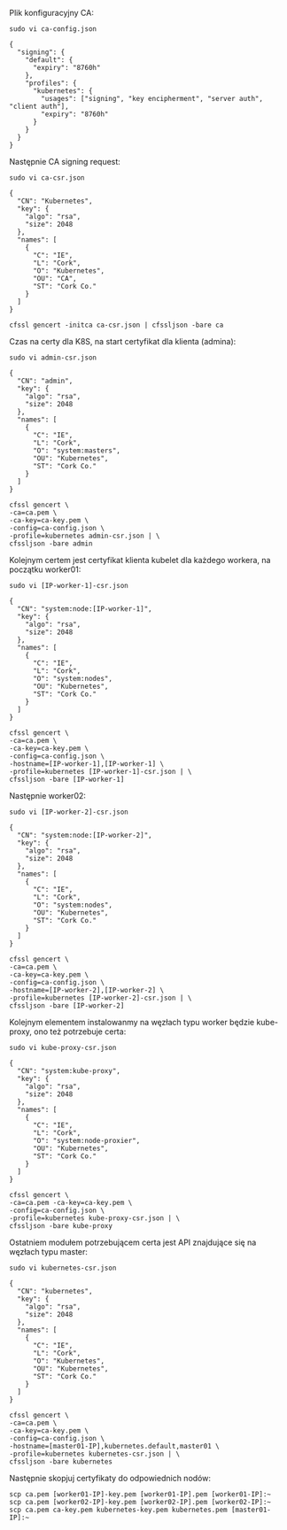 Plik konfiguracyjny CA:
```
sudo vi ca-config.json

{
  "signing": {
    "default": {
      "expiry": "8760h"
    },
    "profiles": {
      "kubernetes": {
        "usages": ["signing", "key encipherment", "server auth", "client auth"],
        "expiry": "8760h"
      }
    }
  }
}
```
Następnie CA signing request:
```
sudo vi ca-csr.json

{
  "CN": "Kubernetes",
  "key": {
    "algo": "rsa",
    "size": 2048
  },
  "names": [
    {
      "C": "IE",
      "L": "Cork",
      "O": "Kubernetes",
      "OU": "CA",
      "ST": "Cork Co."
    }
  ]
}

cfssl gencert -initca ca-csr.json | cfssljson -bare ca
```
Czas na certy dla K8S, na start certyfikat dla klienta (admina):
```
sudo vi admin-csr.json

{
  "CN": "admin",
  "key": {
    "algo": "rsa",
    "size": 2048
  },
  "names": [
    {
      "C": "IE",
      "L": "Cork",
      "O": "system:masters",
      "OU": "Kubernetes",
      "ST": "Cork Co."
    }
  ]
}

cfssl gencert \
-ca=ca.pem \
-ca-key=ca-key.pem \
-config=ca-config.json \
-profile=kubernetes admin-csr.json | \
cfssljson -bare admin
```
Kolejnym certem jest certyfikat klienta kubelet dla każdego workera, na początku worker01:
```
sudo vi [IP-worker-1]-csr.json

{
  "CN": "system:node:[IP-worker-1]",
  "key": {
    "algo": "rsa",
    "size": 2048
  },
  "names": [
    {
      "C": "IE",
      "L": "Cork",
      "O": "system:nodes",
      "OU": "Kubernetes",
      "ST": "Cork Co."
    }
  ]
}

cfssl gencert \
-ca=ca.pem \
-ca-key=ca-key.pem \
-config=ca-config.json \
-hostname=[IP-worker-1],[IP-worker-1] \
-profile=kubernetes [IP-worker-1]-csr.json | \
cfssljson -bare [IP-worker-1]
```
Następnie worker02:
```
sudo vi [IP-worker-2]-csr.json

{
  "CN": "system:node:[IP-worker-2]",
  "key": {
    "algo": "rsa",
    "size": 2048
  },
  "names": [
    {
      "C": "IE",
      "L": "Cork",
      "O": "system:nodes",
      "OU": "Kubernetes",
      "ST": "Cork Co."
    }
  ]
}

cfssl gencert \
-ca=ca.pem \
-ca-key=ca-key.pem \
-config=ca-config.json \
-hostname=[IP-worker-2],[IP-worker-2] \
-profile=kubernetes [IP-worker-2]-csr.json | \
cfssljson -bare [IP-worker-2]
```
Kolejnym elementem instalowanmy na węzłach typu worker będzie kube-proxy, ono też potrzebuje certa:
```
sudo vi kube-proxy-csr.json

{
  "CN": "system:kube-proxy",
  "key": {
    "algo": "rsa",
    "size": 2048
  },
  "names": [
    {
      "C": "IE",
      "L": "Cork",
      "O": "system:node-proxier",
      "OU": "Kubernetes",
      "ST": "Cork Co."
    }
  ]
}

cfssl gencert \
-ca=ca.pem -ca-key=ca-key.pem \
-config=ca-config.json \
-profile=kubernetes kube-proxy-csr.json | \
cfssljson -bare kube-proxy
```
Ostatniem modułem potrzebującem certa jest API znajdujące się na węzłach typu master:
```
sudo vi kubernetes-csr.json

{
  "CN": "kubernetes",
  "key": {
    "algo": "rsa",
    "size": 2048
  },
  "names": [
    {
      "C": "IE",
      "L": "Cork",
      "O": "Kubernetes",
      "OU": "Kubernetes",
      "ST": "Cork Co."
    }
  ]
}

cfssl gencert \
-ca=ca.pem \
-ca-key=ca-key.pem \
-config=ca-config.json \
-hostname=[master01-IP],kubernetes.default,master01 \
-profile=kubernetes kubernetes-csr.json | \
cfssljson -bare kubernetes
```
Następnie skopjuj certyfikaty do odpowiednich nodów:
```
scp ca.pem [worker01-IP]-key.pem [worker01-IP].pem [worker01-IP]:~
scp ca.pem [worker02-IP]-key.pem [worker02-IP].pem [worker02-IP]:~
scp ca.pem ca-key.pem kubernetes-key.pem kubernetes.pem [master01-IP]:~
```
